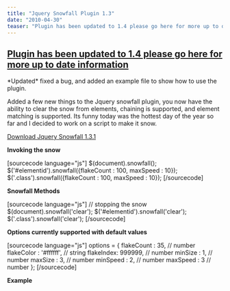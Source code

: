 ```yaml
---
title: "Jquery Snowfall Plugin 1.3"
date: "2010-04-30"
teaser: "Plugin has been updated to 1.4 please go here for more up to date information. Updated fixed a bug, and added an example file to show how to use the plugin. Added a few new things to the Jquery snowfall plugin, you now have the ability to clear the snow from elements.."
---
```


## [**Plugin has been updated to 1.4 please go here for more up to date information**](http://www.somethinghitme.com/2010/12/09/jquery-snowfall-plugin-1-4/)

\*Updated\* fixed a bug, and added an example file to show how to use the plugin.

Added a few new things to the Jquery snowfall plugin, you now have the ability to clear the snow from elements, chaining is supported, and element matching is supported. Its funny today was the hottest day of the year so far and I decided to work on a script to make it snow.

[Download Jquery Snowfall 1.3.1](http://www.somethinghitme.com/wp-content/uploads/2010/11/snowfall.jquery.zip)

**Invoking the snow**

\[sourcecode language="js"\] $(document).snowfall(); $('#elementid').snowfall({flakeCount : 100, maxSpeed : 10}); $('.class').snowfall({flakeCount : 100, maxSpeed : 10}); \[/sourcecode\]

**Snowfall Methods**

\[sourcecode language="js"\] // stopping the snow $(document).snowfall('clear'); $('#elementid').snowfall('clear'); $('.class').snowfall('clear'); \[/sourcecode\]

**Options currently supported with default values**

\[sourcecode language="js"\] options = { flakeCount : 35, // number flakeColor : '#ffffff', // string flakeIndex: 999999, // number minSize : 1, // number maxSize : 3, // number minSpeed : 2, // number maxSpeed : 3 // number }; \[/sourcecode\]

**Example**

<script src="http://www.somethinghitme.com/wp-content/themes/somethinghitme/js/snowfall.min.jquery.js" type="text/javascript"></script>

<script type="text/javascript">// <![CDATA[ $(document).ready(function(){$('#snow-window').snowfall({flakeCount : 100, maxSpeed : 10}); $('#stopsnow').click(function(){ $('#snow-window').snowfall('clear')});}); // ]]></script>

